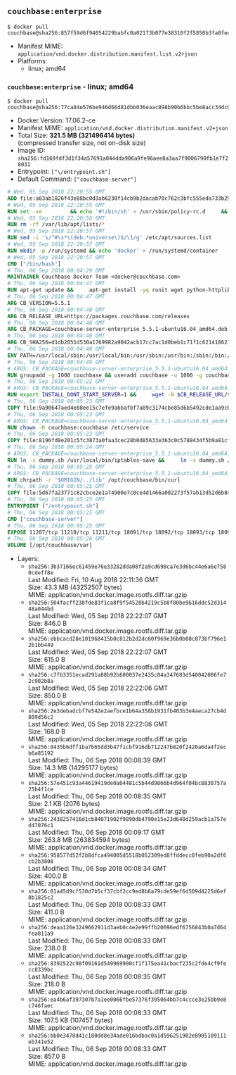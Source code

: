 ## `couchbase:enterprise`

```console
$ docker pull couchbase@sha256:857f59d6f94054229babfc0a02173b077e38310f2f5850b3fa8fece467b2c981
```

-	Manifest MIME: `application/vnd.docker.distribution.manifest.list.v2+json`
-	Platforms:
	-	linux; amd64

### `couchbase:enterprise` - linux; amd64

```console
$ docker pull couchbase@sha256:77ca84e576be946d66d81dbb036eaac898b90b6bbc5be8acc34dc0bb9935cf96
```

-	Docker Version: 17.06.2-ce
-	Manifest MIME: `application/vnd.docker.distribution.manifest.v2+json`
-	Total Size: **321.5 MB (321496414 bytes)**  
	(compressed transfer size, not on-disk size)
-	Image ID: `sha256:fd169fdf3d1f34a57691a044dda906a9fe96aee8a3aa7f9006790fb1e7f28031`
-	Entrypoint: `["\/entrypoint.sh"]`
-	Default Command: `["couchbase-server"]`

```dockerfile
# Wed, 05 Sep 2018 22:20:55 GMT
ADD file:a83ab1826f43e88bc0d3ab6230f14cb9b2dacab70c762c3bfc555eda733b292c in / 
# Wed, 05 Sep 2018 22:20:55 GMT
RUN set -xe 		&& echo '#!/bin/sh' > /usr/sbin/policy-rc.d 	&& echo 'exit 101' >> /usr/sbin/policy-rc.d 	&& chmod +x /usr/sbin/policy-rc.d 		&& dpkg-divert --local --rename --add /sbin/initctl 	&& cp -a /usr/sbin/policy-rc.d /sbin/initctl 	&& sed -i 's/^exit.*/exit 0/' /sbin/initctl 		&& echo 'force-unsafe-io' > /etc/dpkg/dpkg.cfg.d/docker-apt-speedup 		&& echo 'DPkg::Post-Invoke { "rm -f /var/cache/apt/archives/*.deb /var/cache/apt/archives/partial/*.deb /var/cache/apt/*.bin || true"; };' > /etc/apt/apt.conf.d/docker-clean 	&& echo 'APT::Update::Post-Invoke { "rm -f /var/cache/apt/archives/*.deb /var/cache/apt/archives/partial/*.deb /var/cache/apt/*.bin || true"; };' >> /etc/apt/apt.conf.d/docker-clean 	&& echo 'Dir::Cache::pkgcache ""; Dir::Cache::srcpkgcache "";' >> /etc/apt/apt.conf.d/docker-clean 		&& echo 'Acquire::Languages "none";' > /etc/apt/apt.conf.d/docker-no-languages 		&& echo 'Acquire::GzipIndexes "true"; Acquire::CompressionTypes::Order:: "gz";' > /etc/apt/apt.conf.d/docker-gzip-indexes 		&& echo 'Apt::AutoRemove::SuggestsImportant "false";' > /etc/apt/apt.conf.d/docker-autoremove-suggests
# Wed, 05 Sep 2018 22:20:56 GMT
RUN rm -rf /var/lib/apt/lists/*
# Wed, 05 Sep 2018 22:20:57 GMT
RUN sed -i 's/^#\s*\(deb.*universe\)$/\1/g' /etc/apt/sources.list
# Wed, 05 Sep 2018 22:20:57 GMT
RUN mkdir -p /run/systemd && echo 'docker' > /run/systemd/container
# Wed, 05 Sep 2018 22:20:57 GMT
CMD ["/bin/bash"]
# Thu, 06 Sep 2018 00:04:29 GMT
MAINTAINER Couchbase Docker Team <docker@couchbase.com>
# Thu, 06 Sep 2018 00:04:47 GMT
RUN apt-get update &&     apt-get install -yq runit wget python-httplib2 chrpath tzdata     lsof lshw sysstat net-tools numactl  &&     apt-get autoremove && apt-get clean &&     rm -rf /var/lib/apt/lists/* /tmp/* /var/tmp/*
# Thu, 06 Sep 2018 00:04:47 GMT
ARG CB_VERSION=5.5.1
# Thu, 06 Sep 2018 00:04:48 GMT
ARG CB_RELEASE_URL=https://packages.couchbase.com/releases
# Thu, 06 Sep 2018 00:04:48 GMT
ARG CB_PACKAGE=couchbase-server-enterprise_5.5.1-ubuntu16.04_amd64.deb
# Thu, 06 Sep 2018 00:04:48 GMT
ARG CB_SHA256=d1db2051d530a1769982a9042acb17cc7ac1d0beb1c71f1c6214186212237ce6
# Thu, 06 Sep 2018 00:04:48 GMT
ENV PATH=/usr/local/sbin:/usr/local/bin:/usr/sbin:/usr/bin:/sbin:/bin:/opt/couchbase/bin:/opt/couchbase/bin/tools:/opt/couchbase/bin/install
# Thu, 06 Sep 2018 00:04:49 GMT
# ARGS: CB_PACKAGE=couchbase-server-enterprise_5.5.1-ubuntu16.04_amd64.deb CB_RELEASE_URL=https://packages.couchbase.com/releases CB_SHA256=d1db2051d530a1769982a9042acb17cc7ac1d0beb1c71f1c6214186212237ce6 CB_VERSION=5.5.1
RUN groupadd -g 1000 couchbase && useradd couchbase -u 1000 -g couchbase -M
# Thu, 06 Sep 2018 00:05:22 GMT
# ARGS: CB_PACKAGE=couchbase-server-enterprise_5.5.1-ubuntu16.04_amd64.deb CB_RELEASE_URL=https://packages.couchbase.com/releases CB_SHA256=d1db2051d530a1769982a9042acb17cc7ac1d0beb1c71f1c6214186212237ce6 CB_VERSION=5.5.1
RUN export INSTALL_DONT_START_SERVER=1 &&     wget -N $CB_RELEASE_URL/$CB_VERSION/$CB_PACKAGE &&     echo "$CB_SHA256  $CB_PACKAGE" | sha256sum -c - &&     dpkg -i ./$CB_PACKAGE && rm -f ./$CB_PACKAGE
# Thu, 06 Sep 2018 00:05:23 GMT
COPY file:9a90647aed4e88ee15c7efe9abbafbf7a89c3174cbe85d6b5492cde1aa9c6355 in /etc/service/couchbase-server/run 
# Thu, 06 Sep 2018 00:05:23 GMT
# ARGS: CB_PACKAGE=couchbase-server-enterprise_5.5.1-ubuntu16.04_amd64.deb CB_RELEASE_URL=https://packages.couchbase.com/releases CB_SHA256=d1db2051d530a1769982a9042acb17cc7ac1d0beb1c71f1c6214186212237ce6 CB_VERSION=5.5.1
RUN chown -R couchbase:couchbase /etc/service
# Thu, 06 Sep 2018 00:05:23 GMT
COPY file:8196fd8e201c5fc3873a0faa3cec28b0d85633e363c0c5788434f5b9a81cfa5b in /usr/local/bin/ 
# Thu, 06 Sep 2018 00:05:24 GMT
# ARGS: CB_PACKAGE=couchbase-server-enterprise_5.5.1-ubuntu16.04_amd64.deb CB_RELEASE_URL=https://packages.couchbase.com/releases CB_SHA256=d1db2051d530a1769982a9042acb17cc7ac1d0beb1c71f1c6214186212237ce6 CB_VERSION=5.5.1
RUN ln -s dummy.sh /usr/local/bin/iptables-save &&     ln -s dummy.sh /usr/local/bin/lvdisplay &&     ln -s dummy.sh /usr/local/bin/vgdisplay &&     ln -s dummy.sh /usr/local/bin/pvdisplay
# Thu, 06 Sep 2018 00:05:25 GMT
# ARGS: CB_PACKAGE=couchbase-server-enterprise_5.5.1-ubuntu16.04_amd64.deb CB_RELEASE_URL=https://packages.couchbase.com/releases CB_SHA256=d1db2051d530a1769982a9042acb17cc7ac1d0beb1c71f1c6214186212237ce6 CB_VERSION=5.5.1
RUN chrpath -r '$ORIGIN/../lib' /opt/couchbase/bin/curl
# Thu, 06 Sep 2018 00:05:25 GMT
COPY file:5d67fa23771c82cbce2e1a74900e7c0ce4d1466a002273f57ab13d52d6b844b3 in / 
# Thu, 06 Sep 2018 00:05:25 GMT
ENTRYPOINT ["/entrypoint.sh"]
# Thu, 06 Sep 2018 00:05:25 GMT
CMD ["couchbase-server"]
# Thu, 06 Sep 2018 00:05:25 GMT
EXPOSE 11207/tcp 11210/tcp 11211/tcp 18091/tcp 18092/tcp 18093/tcp 18094/tcp 18095/tcp 18096/tcp 8091/tcp 8092/tcp 8093/tcp 8094/tcp 8095/tcp 8096/tcp
# Thu, 06 Sep 2018 00:05:26 GMT
VOLUME [/opt/couchbase/var]
```

-	Layers:
	-	`sha256:3b37166ec61459e76e33282dda08f2a9cd698ca7e3d6bc44e6a6e7580cdeff8e`  
		Last Modified: Fri, 10 Aug 2018 22:11:36 GMT  
		Size: 43.3 MB (43252507 bytes)  
		MIME: application/vnd.docker.image.rootfs.diff.tar.gzip
	-	`sha256:504facff238fde83f1ca8f9f54520b4219c5b8f80be9616ddc52d31448a044bd`  
		Last Modified: Wed, 05 Sep 2018 22:22:07 GMT  
		Size: 846.0 B  
		MIME: application/vnd.docker.image.rootfs.diff.tar.gzip
	-	`sha256:ebbcacd28e101968415b0c812b2d2dc60f969e36b0b08c073bf796e12b1bb449`  
		Last Modified: Wed, 05 Sep 2018 22:22:07 GMT  
		Size: 615.0 B  
		MIME: application/vnd.docker.image.rootfs.diff.tar.gzip
	-	`sha256:c7fb3351ecad291a88b92b600037e2435c84a347683d540042086fe72c902b8a`  
		Last Modified: Wed, 05 Sep 2018 22:22:06 GMT  
		Size: 850.0 B  
		MIME: application/vnd.docker.image.rootfs.diff.tar.gzip
	-	`sha256:2e3debadcbf7e542e2aefbce1b64a358b1931fb403b3e4aeca27cb4d809d56c2`  
		Last Modified: Wed, 05 Sep 2018 22:22:06 GMT  
		Size: 168.0 B  
		MIME: application/vnd.docker.image.rootfs.diff.tar.gzip
	-	`sha256:0435b6dff1ba7b65dd3b47f1cbf916db712247b820f2420a6da4f2ecb6a85192`  
		Last Modified: Thu, 06 Sep 2018 00:08:39 GMT  
		Size: 14.3 MB (14295177 bytes)  
		MIME: application/vnd.docker.image.rootfs.diff.tar.gzip
	-	`sha256:57e451c93a44619419de0a04481c5b44d9866b4d964f04bc8830757a25b4f1ce`  
		Last Modified: Thu, 06 Sep 2018 00:08:35 GMT  
		Size: 2.1 KB (2076 bytes)  
		MIME: application/vnd.docker.image.rootfs.diff.tar.gzip
	-	`sha256:2438257416d1cb84071902f9890db4790e15e23d640d259acb1a757ed47076c1`  
		Last Modified: Thu, 06 Sep 2018 00:09:17 GMT  
		Size: 263.8 MB (263834594 bytes)  
		MIME: application/vnd.docker.image.rootfs.diff.tar.gzip
	-	`sha256:958577d52f2b8dfca494005d5518b052309ed8ffddecc0feb90a2df6cb2b3808`  
		Last Modified: Thu, 06 Sep 2018 00:08:34 GMT  
		Size: 400.0 B  
		MIME: application/vnd.docker.image.rootfs.diff.tar.gzip
	-	`sha256:01a45d9cf530d7b5cf37cbf2cc9ed8b6a79cde59ef6d509d4225d6ef8b1825c2`  
		Last Modified: Thu, 06 Sep 2018 00:08:33 GMT  
		Size: 411.0 B  
		MIME: application/vnd.docker.image.rootfs.diff.tar.gzip
	-	`sha256:deaa126e3249662911d3aeb0c4e2e99ffb20696edf6756843b0a7d64fea011a9`  
		Last Modified: Thu, 06 Sep 2018 00:08:33 GMT  
		Size: 238.0 B  
		MIME: application/vnd.docker.image.rootfs.diff.tar.gzip
	-	`sha256:8392522c98f09161d549969900cf1f175ea41cbacf235c2fde4cf9fecc8339bc`  
		Last Modified: Thu, 06 Sep 2018 00:08:35 GMT  
		Size: 218.0 B  
		MIME: application/vnd.docker.image.rootfs.diff.tar.gzip
	-	`sha256:ea4b6af397307b7a1ee0066fbe57376f395064bb7c4ccce3e25bb9e8c746faec`  
		Last Modified: Thu, 06 Sep 2018 00:08:33 GMT  
		Size: 107.5 KB (107457 bytes)  
		MIME: application/vnd.docker.image.rootfs.diff.tar.gzip
	-	`sha256:bb0e3478d41c180dd8e34ade016bdbac0a1d596251902e8985109111eb341e52`  
		Last Modified: Thu, 06 Sep 2018 00:08:33 GMT  
		Size: 857.0 B  
		MIME: application/vnd.docker.image.rootfs.diff.tar.gzip
